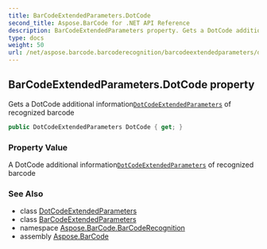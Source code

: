 ```yaml
---
title: BarCodeExtendedParameters.DotCode
second_title: Aspose.BarCode for .NET API Reference
description: BarCodeExtendedParameters property. Gets a DotCode additional informationDotCodeExtendedParameters of recognized barcode
type: docs
weight: 50
url: /net/aspose.barcode.barcoderecognition/barcodeextendedparameters/dotcode/
---
```

## BarCodeExtendedParameters.DotCode property

Gets a DotCode additional information[`DotCodeExtendedParameters`](../../dotcodeextendedparameters/) of recognized barcode

```csharp
public DotCodeExtendedParameters DotCode { get; }
```

### Property Value

A DotCode additional information[`DotCodeExtendedParameters`](../../dotcodeextendedparameters/) of recognized barcode

### See Also

* class [DotCodeExtendedParameters](../../dotcodeextendedparameters/)
* class [BarCodeExtendedParameters](../)
* namespace [Aspose.BarCode.BarCodeRecognition](../../../aspose.barcode.barcoderecognition/)
* assembly [Aspose.BarCode](../../../)


